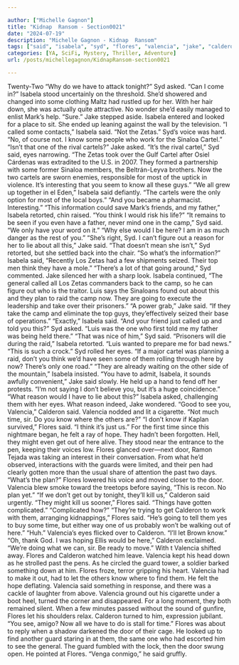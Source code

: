 ```yaml
---

author: ["Michelle Gagnon"]
title: "Kidnap  Ransom - Section0021"
date: "2024-07-19"
description: "Michelle Gagnon - Kidnap  Ransom"
tags: ["said", "isabela", "syd", "flores", "valencia", "jake", "calderon", "one", "cartel", "know", "asked", "eye", "think", "would", "camp", "door", "guard", "called", "voice", "zeta", "father", "retorted", "reason", "going", "luis"]
categories: [YA, SciFi, Mystery, Thriller, Adventure]
url: /posts/michellegagnon/KidnapRansom-section0021

---
```



Twenty-Two
“Why do we have to attack tonight?” Syd asked.
“Can I come in?” Isabela stood uncertainly on the threshold. She’d showered and changed into some clothing Maltz had rustled up for her. With her hair down, she was actually quite attractive. No wonder she’d easily managed to enlist Mark’s help.
“Sure.” Jake stepped aside. Isabela entered and looked for a place to sit. She ended up leaning against the wall by the television.
“I called some contacts,” Isabela said.
“Not the Zetas.” Syd’s voice was hard.
“No, of course not. I know some people who work for the Sinaloa Cartel.”
“Isn’t that one of the rival cartels?” Jake asked.
“It’s the rival cartel,” Syd said, eyes narrowing. “The Zetas took over the Gulf Cartel after Osiel Cárdenas was extradited to the U.S. in 2007. They formed a partnership with some former Sinaloa members, the Beltrán-Leyva brothers. Now the two cartels are sworn enemies, responsible for most of the uptick in violence. It’s interesting that you seem to know all these guys.”
“We all grew up together in el Eden,” Isabela said defiantly. “The cartels were the only option for most of the local boys.”
“And you became a pharmacist. Interesting.”
“This information could save Mark’s friends, and my father,” Isabela retorted, chin raised. “You think I would risk his life?”
“It remains to be seen if you even have a father, never mind one in the camp,” Syd said. “We only have your word on it.”
“Why else would I be here? I am in as much danger as the rest of you.”
“She’s right, Syd. I can’t figure out a reason for her to lie about all this,” Jake said.
“That doesn’t mean she isn’t,” Syd retorted, but she settled back into the chair. “So what’s the information?”
Isabela said, “Recently Los Zetas had a few shipments seized. Their top men think they have a mole.”
“There’s a lot of that going around,” Syd commented. Jake silenced her with a sharp look.
Isabela continued, “The general called all Los Zetas commanders back to the camp, so he can figure out who is the traitor. Luis says the Sinaloans found out about this and they plan to raid the camp now. They are going to execute the leadership and take over their prisoners.”
“A power grab,” Jake said. “If they take the camp and eliminate the top guys, they’effectively seized their base of operations.”
“Exactly,” Isabela said.
“And your friend just called up and told you this?” Syd asked.
“Luis was the one who first told me my father was being held there.”
“That was nice of him,” Syd said.
“Prisoners will die during the raid,” Isabela retorted. “Luis wanted to prepare me for bad news.”
“This is such a crock.” Syd rolled her eyes. “If a major cartel was planning a raid, don’t you think we’d have seen some of them rolling through here by now? There’s only one road.”
“They are already waiting on the other side of the mountain,” Isabela insisted.
“You have to admit, Isabela, it sounds awfully convenient,” Jake said slowly. He held up a hand to fend off her protests. “I’m not saying I don’t believe you, but it’s a huge coincidence.”
“What reason would I have to lie about this?” Isabela asked, challenging them with her eyes.
What reason indeed, Jake wondered.
“Good to see you, Valencia,” Calderon said.
Valencia nodded and lit a cigarette. “Not much time, sir. Do you know where the others are?”
“I don’t know if Kaplan survived,” Flores said. “I think it’s just us.” For the first time since this nightmare began, he felt a ray of hope. They hadn’t been forgotten. Hell, they might even get out of here alive.
They stood near the entrance to the pen, keeping their voices low. Flores glanced over—next door, Ramon Tejada was taking an interest in their conversation. From what he’d observed, interactions with the guards were limited, and their pen had clearly gotten more than the usual share of attention the past two days.
“What’s the plan?” Flores lowered his voice and moved closer to the door.
Valencia blew smoke toward the treetops before saying, “This is recon. No plan yet.”
“If we don’t get out by tonight, they’ll kill us,” Calderon said urgently.
“They might kill us sooner,” Flores said. “Things have gotten complicated.”
“Complicated how?”
“They’re trying to get Calderon to work with them, arranging kidnappings,” Flores said. “He’s going to tell them yes to buy some time, but either way one of us probably won’t be walking out of here.”
“Huh.” Valencia’s eyes flicked over to Calderon. “I’ll let Brown know.”
“Oh, thank God. I was hoping Ellis would be here,” Calderon exclaimed.
“We’re doing what we can, sir. Be ready to move.” With t Valencia shifted away.
Flores and Calderon watched him leave. Valencia kept his head down as he strolled past the pens. As he circled the guard tower, a soldier barked something down at him. Flores froze, terror gripping his heart. Valencia had to make it out, had to let the others know where to find them. He felt the hope deflating.
Valencia said something in response, and there was a cackle of laughter from above. Valencia ground out his cigarette under a boot heel, turned the corner and disappeared. For a long moment, they both remained silent. When a few minutes passed without the sound of gunfire, Flores let his shoulders relax.
Calderon turned to him, expression jubilant. “You see, amigo? Now all we have to do is stall for time.”
Flores was about to reply when a shadow darkened the door of their cage. He looked up to find another guard staring in at them, the same one who had escorted him to see the general. The guard fumbled with the lock, then the door swung open. He pointed at Flores.
“Venga conmigo,” he said gruffly.
